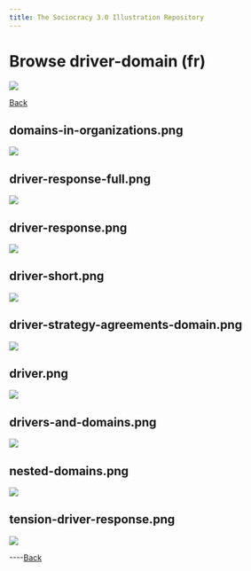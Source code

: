 ```yaml
---
title: The Sociocracy 3.0 Illustration Repository
---
```


# Browse driver-domain (fr)

![](/img/fr-48px.png)

[Back](index-fr.html)

## domains-in-organizations.png

[![](/img/fr/driver-domain/domains-in-organizations.png)](/img/fr/driver-domain/domains-in-organizations.png)

## driver-response-full.png

[![](/img/fr/driver-domain/driver-response-full.png)](/img/fr/driver-domain/driver-response-full.png)

## driver-response.png

[![](/img/fr/driver-domain/driver-response.png)](/img/fr/driver-domain/driver-response.png)

## driver-short.png

[![](/img/fr/driver-domain/driver-short.png)](/img/fr/driver-domain/driver-short.png)

## driver-strategy-agreements-domain.png

[![](/img/fr/driver-domain/driver-strategy-agreements-domain.png)](/img/fr/driver-domain/driver-strategy-agreements-domain.png)

## driver.png

[![](/img/fr/driver-domain/driver.png)](/img/fr/driver-domain/driver.png)

## drivers-and-domains.png

[![](/img/fr/driver-domain/drivers-and-domains.png)](/img/fr/driver-domain/drivers-and-domains.png)

## nested-domains.png

[![](/img/fr/driver-domain/nested-domains.png)](/img/fr/driver-domain/nested-domains.png)

## tension-driver-response.png

[![](/img/fr/driver-domain/tension-driver-response.png)](/img/fr/driver-domain/tension-driver-response.png)

----[Back](index-fr.html)
